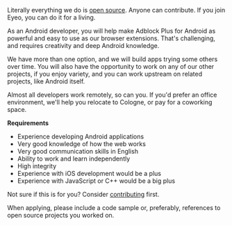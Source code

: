 Literally everything we do is [open source](https://hg.adblockplus.org). Anyone can contribute. If you join Eyeo, you can do it for a living.

As an Android developer, you will help make Adblock Plus for Android as powerful and easy to use as our browser extensions. That's challenging, and requires creativity and deep Android knowledge.

We have more than one option, and we will build apps trying some others over time. You will also have the opportunity to work on any of our other projects, if you enjoy variety, and you can work upstream on related projects, like Android itself.

Almost all developers work remotely, so can you. If you'd prefer an office environment, we'll help you relocate to Cologne, or pay for a coworking space.

**Requirements**

- Experience developing Android applications
- Very good knowledge of how the web works
- Very good communication skills in English
- Ability to work and learn independently
- High integrity
- Experience with iOS development would be a plus
- Experience with JavaScript or C++ would be a big plus

Not sure if this is for you? Consider [contributing](https://adblockplus.org/en/contribute-code) first.

When applying, please include a code sample or, preferably, references to open source projects you worked on.
